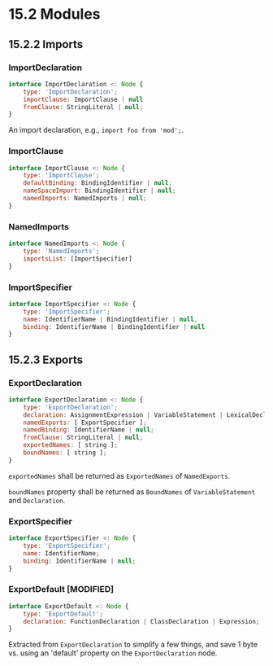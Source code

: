 # 15.2 Modules

## 15.2.2 Imports

### ImportDeclaration

```js
interface ImportDeclaration <: Node {
    type: 'ImportDeclaration';
    importClause: ImportClause | null
    fromClause: StringLiteral | null;
}
```
An import declaration, e.g., `import foo from 'mod';`.

### ImportClause

```js
interface ImportClause <: Node {
    type: 'ImportClause';
    defaultBinding: BindingIdentifier | null;
    nameSpaceImport: BindingIdentifier | null;
    namedImports: NamedImports | null;
}
```

### NamedImports

```js
interface NamedImports <: Node {
    type: 'NamedImports';
    importsList: [ImportSpecifier]
}
```

### ImportSpecifier

```js
interface ImportSpecifier <: Node {
    type: 'ImportSpecifier';
    name: IdentifierName | BindingIdentifier | null,
    binding: IdentifierName | BindingIdentifier | null
}
```

## 15.2.3 Exports

### ExportDeclaration

```js
interface ExportDeclaration <: Node {
    type: 'ExportDeclaration';
    declaration: AssignmentExpression | VariableStatement | LexicalDeclaration | FunctionDeclaration | ClassDeclaration | null;
    namedExports: [ ExportSpecifier ];
    namedBinding: IdentifierName | null;
    fromClause: StringLiteral | null;
    exportedNames: [ string ];
    boundNames: [ string ];
}
```

`exportedNames` shall be returned as `ExportedNames` of `NamedExports`.

`boundNames` property shall be returned as `BoundNames` of `VariableStatement` and `Declaration`.

  ### ExportSpecifier

```js
interface ExportSpecifier <: Node {
    type: 'ExportSpecifier';
    name: IdentifierName;
    binding: IdentifierName | null;
}
```

### ExportDefault [MODIFIED]

```js
interface ExportDefault <: Node {
    type: 'ExportDefault';
    declaration: FunctionDeclaration | ClassDeclaration | Expression;
}
```

Extracted from `ExportDeclaration` to simplify a few things, and save 1 byte vs. using an
'default' property on the `ExportDeclaration` node.
